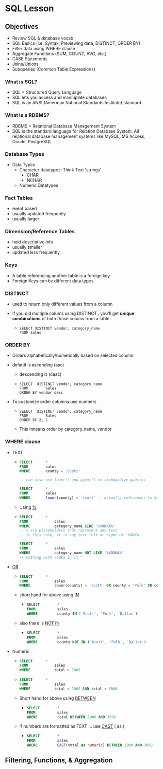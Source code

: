 # SQL Lesson 

## Objectives 

- Review SQL & database vocab
- SQL Basics (i.e. Syntax, Previewing data, DISTINCT, ORDER BY)
- Filter data using WHERE clause
- Aggregate Functions (SUM, COUNT, AVG, etc.)
- CASE Statements
- Joins/Unions 
- Subqueries (Common Table Expressions)



### What is SQL?

- SQL = Structured Query Language
- SQL lets you access and maniuplate databases 
- SQL is an ANSI (American National Standards Institute) standard



### What is a RDBMS?

- RDBMS = Relational Database Management System
- SQL is the standard language for Relation Database System. All relational database management systems like MySQL, MS Access, Oracle, PostgreSQL



### Database Types

- Data Types
  - Character datatypes: Think Text 'strings'
    - CHAR
    - NCHAR
  - Numeric Datatypes



### Fact Tables

- event based
- usually updated frequently 
- usually larger



### Dimension/Reference Tables

- hold descriptive info
- usually smaller
- updated less frequently 



### Keys

- A table referencing another table is a foreign key
- Foreign Keys can be different data types 



### DISTINCT 

- used to return only different values from a column 

- If you did multiple colums using DISTINCT , you'll get **unique** **combinations** of both those colums from a table 

  - ```sqlite
    SELECT DISTINCT vendor, category_name 
    FROM Sales 
    ```

    

### ORDER BY 

- Orders alphabetically/numerically based on selected column

- default is ascending (asc)

  -  descending is (desc) 

  - ```sqlite
    SELECT	DISTINCT vendor, category_name
    FROM		Sales
    ORDER BY vendor desc
    ```

- To customize order columns use numbers 

  - ```sqlite
    SELECT	DISTINCT vendor, category_name
    FROM		Sales
    ORDER BY 2, 1
    ```

  - This mneans order by category_name, vendor



### WHERE clause

- TEXT

  - ```sql
    SELECT		*
    FROM		sales
    WHERE		county = 'Scott'
    
    -- can also use lower() and upper() to standardize queries
    
    SELECT		*
    FROM		sales
    WHERE		lower(county) = 'scott' -- actually references to Scot
    ```

  - Using <u>%</u> 

  - ```sql
    SELECT 		*
    FROM 			sales
    WHERE			category_name LIKE '%VODKA%' 
    -- % are placeholders that represent any text 
    -- in this case, it is any text left or right of 'VODKA'
    
    SELECT 		*
    FROM 			sales
    WHERE			category_name NOT LIKE '%VODKA%' 
    -- nothing with vodka in it ^ 
    ```

    

- <u>OR</u>

  - ```sql
    SELECT		*
    FROM			sales
    WHERE			lower(county) = 'scott' OR county = 'Polk' OR county = 'Dallas'
    ```

  - short hand for above using <u>IN</u>

    - ```sql
      SELECT		*
      FROM			sales
      WHERE		 	county IN ('Scott', 'Polk', 'Dallas')
      ```

  - also there is <u>NOT IN</u>

    - ```sql
      SELECT		*
      FROM			sales
      WHERE	 		county NOT IN ('Scott', 'Polk', 'Dallas')
      ```

- Numeric

  - ```sql
    SELECT		*
    FROM 			sales
    WHERE			total > 1000
    ```

  - ```sql
    SELECT		*
    FROM 			sales
    WHERE			total > 1000 AND total < 3000
    ```

  - Short hand for above using <u>BETWEEN</u> 

    - ```sql
      SELECT		*
      FROM 			sales
      WHERE			total BETWEEN 1000 AND 3000
      ```

  - If numbers are formatted as TEXT ... use <u>CAST</u> (<column> as <data type>)

    - ```sql
      SELECT 		*
      FROM 			sales
      WHERE			CAST(total as numeric) BETWEEN 1000 AND 3000 
      ```





## Filtering, Functions, & Aggregation 

